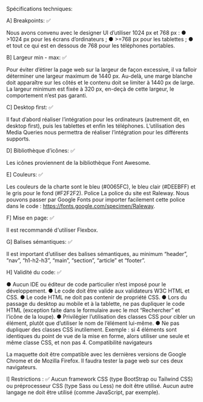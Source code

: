 Spécifications techniques:

A] Breakpoints: ✅

Nous avons convenu avec le designer UI d’utiliser 1024 px et 768 px :
● >1024 px pour les écrans d’ordinateurs ;
● >=768 px pour les tablettes ;
● et tout ce qui est en dessous de 768 pour les téléphones portables.

B] Largeur min - max: ✅

Pour éviter d’étirer la page web sur la largeur de façon excessive, il va falloir déterminer une largeur maximum de 1440 px. Au-delà, une marge blanche doit apparaître sur les côtés et le contenu doit se limiter à 1440 px de large.
La largeur minimum est fixée à 320 px, en-deçà de cette largeur, le comportement n’est pas garanti.

C] Desktop first: ✅

Il faut d’abord réaliser l’intégration pour les ordinateurs (autrement dit, en desktop first), puis les tablettes et enfin les téléphones. L’utilisation des Media Queries nous permettra de réaliser l’intégration pour les différents supports.

D] Bibliothèque d’icônes: ✅

Les icônes proviennent de la bibliothèque Font Awesome.

E] Couleurs: ✅

Les couleurs de la charte sont le bleu (#0065FC), le bleu clair (#DEEBFF) et le gris pour le fond (#F2F2F2).
Police
La police du site est Raleway. Nous pouvons passer par Google Fonts pour importer facilement cette police dans le code : https://fonts.google.com/specimen/Raleway.


F] Mise en page: ✅

Il est recommandé d'utiliser Flexbox.

G] Balises sémantiques: ✅

Il est important d’utiliser des balises sémantiques, au minimum “header”, “nav”, “h1-h2-h3”, “main”, “section”, “article” et “footer”.

H] Validité du code: ✅

● Aucun IDE ou éditeur de code particulier n’est imposé pour le développement.
● Le code doit être valide aux validateurs W3C HTML et CSS.
● Le code HTML ne doit pas contenir de propriété CSS.
● Lors du passage du desktop au mobile et à la tablette, ne pas dupliquer le code
HTML (exception faite dans le formulaire avec le mot “Rechercher” et l’icône de la
loupe).
● Privilégier l’utilisation des classes CSS pour cibler un élément, plutôt que d’utiliser
le nom de l’élément lui-même.
● Ne pas dupliquer des classes CSS inutilement. Exemple : si 4 éléments sont
identiques du point de vue de la mise en forme, alors utiliser une seule et même classe CSS, et non pas 4.
 Compatibilité navigateurs

La maquette doit être compatible avec les dernières versions de Google Chrome et de Mozilla Firefox. Il faudra tester la page web sur ces deux navigateurs.

I] Restrictions : ✅
Aucun framework CSS (type BootStrap ou Tailwind CSS) ou préprocesseur CSS (type Sass ou Less) ne doit être utilisé.
Aucun autre langage ne doit être utilisé (comme JavaScript, par exemple).
